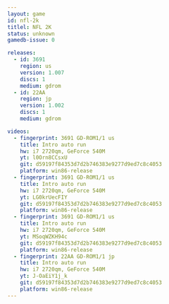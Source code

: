 ```yaml
---
layout: game
id: nfl-2k
titlel: NFL 2K
status: unknown
gamedb-issue: 0

releases:
  - id: 3691
    region: us
    version: 1.007
    discs: 1
    medium: gdrom
  - id: 22AA
    region: jp
    version: 1.002
    discs: 1
    medium: gdrom

videos:
  - fingerprint: 3691 GD-ROM1/1 us
    title: Intro auto run
    hw: i7 2720qm, GeForce 540M
    yt: l0Orn8CCsxU
    git: d59197f84353d7d2b746383e9277d9ed7c8c4053
    platform: win86-release
  - fingerprint: 3691 GD-ROM1/1 us
    title: Intro auto run
    hw: i7 2720qm, GeForce 540M
    yt: LG0krUecFIY
    git: d59197f84353d7d2b746383e9277d9ed7c8c4053
    platform: win86-release
  - fingerprint: 3691 GD-ROM1/1 us
    title: Intro auto run
    hw: i7 2720qm, GeForce 540M
    yt: MSoqWZKH94c
    git: d59197f84353d7d2b746383e9277d9ed7c8c4053
    platform: win86-release
  - fingerprint: 22AA GD-ROM1/1 jp
    title: Intro auto run
    hw: i7 2720qm, GeForce 540M
    yt: J-OaEiY1j_k
    git: d59197f84353d7d2b746383e9277d9ed7c8c4053
    platform: win86-release
---
```

